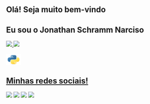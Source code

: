 ## Olá! Seja muito bem-vindo 
## Eu sou o Jonathan Schramm Narciso

<div class= 'status'>
  <a href="https://github.com/JonathanSchramm">
  <img height="180em" src="https://github-readme-stats.vercel.app/api?username=JonathanSchramm&show_icons=true&theme=dracula&include_all_commits=true&count_private=true"/>
  <img height="180em" src="https://github-readme-stats.vercel.app/api/top-langs/?username=JonathanSchramm&layout=compact&langs_count=7&theme=dracula"/>
</div>
  <div style="display: inline_block"><br>
  <img align="center" alt="Jhonny-Python" height="30" width="40" src="https://raw.githubusercontent.com/devicons/devicon/master/icons/python/python-original.svg"> 
</div>
  
 ## Minhas redes sociais!
  
<div> 
<a href="https://www.youtube.com/channel/UC1woNty7XMergR_SfKtP15w" target="_blank"><img src="https://img.shields.io/badge/YouTube-FF0000?style=for-the-badge&logo=youtube&logoColor=white" target="_blank"></a>
<a href="https://www.instagram.com/jonathan_narciso22/" target="_blank"><img src="https://img.shields.io/badge/-Instagram-%23E4405F?style=for-the-badge&logo=instagram&logoColor=white" target="_blank"></a>
<a href="https://www.twitch.tv/lonelymt" target="_blank"><img src="https://img.shields.io/badge/Twitch-9146FF?style=for-the-badge&logo=twitch&logoColor=white" target="_blank"></a>
<a href="https://www.linkedin.com/in/jonathan-narciso-73a82016a/" target="_blank"><img src="https://img.shields.io/badge/-LinkedIn-%230077B5?style=for-the-badge&logo=linkedin&logoColor=white" target="_blank"></a>
  
  </div>
  
